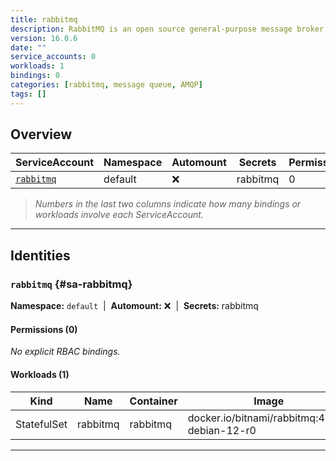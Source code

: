 ```yaml
---
title: rabbitmq
description: RabbitMQ is an open source general-purpose message broker that is designed for consistent, highly-available messaging scenarios (both synchronous and asynchronous).
version: 16.0.6
date: ""
service_accounts: 0
workloads: 1
bindings: 0
categories: [rabbitmq, message queue, AMQP]
tags: []
---
```


## Overview

|ServiceAccount|Namespace|Automount|Secrets|Permissions|Workloads|
|---|---|---|---|---|---|
|[`rabbitmq`](#sa-rabbitmq)|default|❌|rabbitmq|0|1|


> *Numbers in the last two columns indicate how many bindings or workloads involve each ServiceAccount.*

---

## Identities

### `rabbitmq` {#sa-rabbitmq}
**Namespace:** `default` &nbsp;|&nbsp; **Automount:** ❌ &nbsp;|&nbsp; **Secrets:** rabbitmq

#### Permissions (0)
_No explicit RBAC bindings._

#### Workloads (1)
|Kind|Name|Container|Image|
|---|---|---|---|
|StatefulSet|rabbitmq|rabbitmq|docker.io/bitnami/rabbitmq:4.1.1-debian-12-r0|

---

